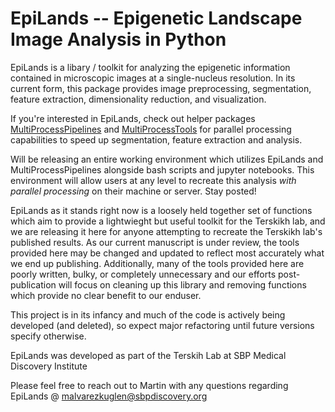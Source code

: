 # EpiLands -- Epigenetic Landscape Image Analysis in Python

EpiLands is a libary / toolkit for analyzing the epigenetic information contained in microscopic images at a single-nucleus resolution. In its current form, this package provides image preprocessing, segmentation, feature extraction, dimensionality reduction, and visualization. 

If you're interested in EpiLands, check out helper packages [MultiProcessPipelines](https://github.com/sbp-terskikh-lab/MultiProcessPipelines) and [MultiProcessTools](https://github.com/sbp-terskikh-lab/MultiProcessTools) for parallel processing capabilities to speed up segmentation, feature extraction and analysis.

Will be releasing an entire working environment which utilizes EpiLands and MultiProcessPipelines alongside bash scripts and jupyter notebooks. This environment will allow users at any level to recreate this analysis *with parallel processing* on their machine or server. Stay posted!

EpiLands as it stands right now is a loosely held together set of functions which aim to provide a lightwieght but useful toolkit for the Terskikh lab, and we are releasing it here for anyone attempting to recreate the Terskikh lab's published results. As our current manuscript is under review, the tools provided here may be changed and updated to reflect most accurately what we end up publishing. Additionally, many of the tools provided here are poorly written, bulky, or completely unnecessary and our efforts post-publication will focus on cleaning up this library and removing functions which provide no clear benefit to our enduser.


This project is in its infancy and much of the code is actively being developed (and deleted), so expect major refactoring until future versions specify otherwise. 

EpiLands was developed as part of the Terskih Lab at SBP Medical Discovery Institute

Please feel free to reach out to Martin with any questions regarding EpiLands @ malvarezkuglen@sbpdiscovery.org